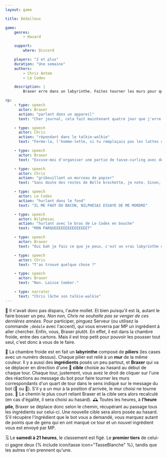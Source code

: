 ```yaml
---
layout: game

title: Dédalleux

game:
    genres:
        - Hasard

    support:
        where: Discord

    players: "2 et plus"
    duration: "Une semaine"
    authors:
        - Chris Antem
        - Le Codex

    description: |
        Braxer erre dans un labyrinthe. Faites tourner les murs pour qu'il récupère ce dont vous avez besoin !

rp:
    - type: speech
      actor: Braxer
      action: "parlant dans un appareil"
      text: "Cher journal, cela fait maintenant quatre jour que j'erre dans ce désert glacial à la recherche de nourriture... Ananas. Il y a pas âme qui vive, sous forme humaine ou animale et encore t'as vu j'ai séparé les humains et les animaux alors que techniquement c'est pareil... Ah, biment. Heureusement, ma coquille me protège de ce froid qui pique, perce, mord tel un Yoshi ecervelé qui sert à rien vu qu'il se pète une jambe au lieu de prendre ses responsabilités de Pôtron et faire la bouffe, s'pèce d'abruti fini..."

    - type: speech
      actor: Chris
      action: "répondant dans le talkie-walkie"
      text: "Ferme-la, l'homme-lette, si tu remplaçais pas les lattes du parquet par des pains de savon tu serais pas dans la chambre froide actuellement."

    - type: speech
      actor: Braxer
      text: "Excuse-moi d'organiser une partie de tasse-curling avec des tasses qui curlent pas. Tu aurais la Goldentasse qui glisse bien que ça serait pas arrivé... Oh, un taco, je savais pas qu'il en restait."

    - type: speech
      actor: Chris
      action: "gribouillant un morceau de papier"
      text: "Sans doute des restes de Belle brochette, je note. Sinon, t'aurais pas cherché à me piquer la Goldentasse y'a bien dix ans elle serait exposée dans une vitrine sans pouvoir s'échapper, alors bon."

    - type: speech
      actor: Le Codex
      action: "hurlant dans le fond"
      text: "IL ME FAUT DU BACON, NILPHESAI ESSAYE DE ME MORDRE"

    - type: speech
      actor: Nilphesai
      action: "hurlant avec le bras de Le Codex en bouche"
      text: "MON PARQUEEEEEEEEEEEEEEET"

    - type: speech
      actor: Braxer
      text: "Oui bah je fais ce que je peux, c'est un vrai labyrinthe de cartons ici ! Et puis si z'êtes pas contents, bah fallait pas qu'avec Chris on fasse des animations ensemble en 2009, comme ça..."

    - type: speech
      actor: Chris
      text: "T'as trouvé quelque chose ?"

    - type: speech
      actor: Braxer
      text: "Non. Laisse tomber."

    - type: narrator
      text: "Chris lâche son talkie-walkie"
---
```


📖 Il n'avait donc pas disparu, l'autre mollet. Et bien puisqu'il est là, autant le faire bosser un peu. *Non non, Chris ne souhaite pas se venger de ces dernières années.*
Pour participer, pinguez Serveur (ou utilisez la commande `;dédale` avec l'accent), qui vous enverra par MP un ingrédient à aller chercher. Enfin, vous, Braxer plutôt. En effet, il est dans la chambre froide, entre des cartons. Mais il est trop petit pour pouvoir les pousser tout seul, c'est donc à vous de le faire.

🧊 La chambre froide est en fait un **labyrinthe** composé de **piliers** (les cases avec un numéro dessus). Chaque pilier est relié à un **mur** de la même couleur. Il y a aussi des **ingrédients** posés un peu partout, et **Braxer** qui va se déplacer en direction d'une 🎯 **cible** choisie au hasard au début de chaque tour.
Chaque tour, justement, vous avez le droit de cliquer sur l'une des réactions au message du bot pour faire tourner les murs correspondants d'un quart de tour dans le sens indiqué sur le message du bot (🔁 ou 🔄). S'il y a un mur à la position d'arrivée, le mur choisi ne tourne pas.
🔸 Le chemin le plus court reliant Braxer et la cible sera alors recalculé (en cas d'égalité, il sera choisi au hasard).
🕰️ Toutes les heures, à **l'heure pile**, Braxer se déplace donc selon le chemin, récupérant au passage tous les ingrédients sur celui-ci. Une nouvelle cible sera alors posée au hasard. S'il récupère l'ingrédient que le bot vous a demandé, vous marquez autant de points que de gens qui en ont marqué ce tour et un nouvel ingrédient vous est envoyé par MP.

🗓️ Le **samedi à 21 heures**, le classement est figé. Le **premier tiers** de celui-ci gagne deux {% include icon/tasse icon="TasseBlanche" %}, tandis que les autres n'en prennent qu'une.
